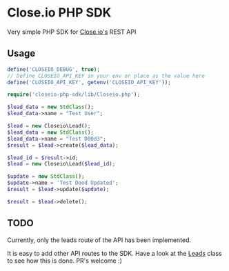 Close.io PHP SDK
===

Very simple PHP SDK for [Close.io's](http://close.io) REST API

## Usage

```php
define('CLOSEIO_DEBUG', true);
// Define CLOSEIO_API_KEY in your env or place as the value here
define('CLOSEIO_API_KEY', getenv('CLOSEIO_API_KEY'));

require('closeio-php-sdk/lib/Closeio.php');

$lead_data = new StdClass();
$lead_data->name = "Test User";

$lead = new Closeio\Lead();
$lead_data = new StdClass();
$lead_data->name = "Test D00d3";
$result = $lead->create($lead_data);

$lead_id = $result->id;
$lead = new Closeio\Lead($lead_id);

$update = new StdClass();
$update->name = 'Test Dood Updated';
$result = $lead->update($update);

$result = $lead->delete();
```

## TODO

Currently, only the leads route of the API has been implemented.

It is easy to add other API routes to the SDK. Have a look at the [Leads](https://github.com/TheDeveloper/closeio-php-sdk/blob/master/lib/routes/Lead.php) class to see how this is done. PR's welcome :)
